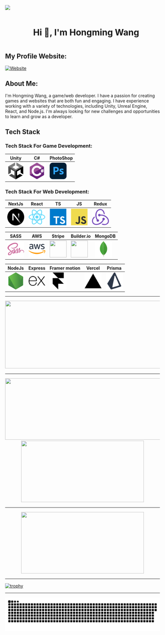 
<!--horizontal divider(gradiant)-->
<img src="https://user-images.githubusercontent.com/73097560/115834477-dbab4500-a447-11eb-908a-139a6edaec5c.gif">

<!--h1 without bottom border-->
<div id="user-content-toc">
  <ul align="center">
    <summary><h1 style="display: inline-block">Hi 👋, I'm Hongming Wang</h1></summary>
  </ul>
</div>

## My Profile Website:
[![Website](https://img.shields.io/badge/website-hongming--wang.com-red
)](https://www.hongming-wang.com/)
 
## About Me:    
I'm Hongming Wang, a game/web developer. I have a passion
for creating games and websites that are both fun and engaging. I
have experience working with a variety of technologies, including
Unity, Unreal Engine, React, and Node.js. I'm always looking
for new challenges and opportunities to learn and grow as a
developer.
   
## Tech Stack
<div>

### Tech Stack For Game Development:
| Unity  | C# | PhotoShop |
|----------|----------|----------|
|  <img src="https://github.com/devicons/devicon/blob/master/icons/unity/unity-original.svg" title=""  alt="" width="55" height="55"/> |  <img src="https://github.com/devicons/devicon/blob/master/icons/csharp/csharp-original.svg" title=""  alt="" width="55" height="55"/> |  <img src="https://github.com/devicons/devicon/blob/master/icons/photoshop/photoshop-original.svg" title="" alt="" width="55" height="55"/> 

  ### Tech Stack For Web Development:
| NextJs | React | TS | JS  | Redux | 
|----------|----------|----------|----------|----------|
|  <img src="https://github.com/devicons/devicon/blob/master/icons/nextjs/nextjs-original.svg" title=""  alt="" width="55" height="55"/> |  <img src="https://github.com/devicons/devicon/blob/master/icons/react/react-original.svg" title=""  alt="" width="55" height="55"/>|  <img src="https://github.com/devicons/devicon/blob/master/icons/typescript/typescript-original.svg" title=""  alt="" width="55" height="55"/>|  <img src="https://github.com/devicons/devicon/blob/master/icons/javascript/javascript-original.svg" title=""  alt="" width="55" height="55"/>|  <img src="https://github.com/devicons/devicon/blob/master/icons/redux/redux-original.svg" title=""  alt="" width="55" height="55"/>|


| SASS | AWS | Stripe | Builder.io | MongoDB |
|----------|----------|----------|----------|----------|
|  <img src="https://github.com/devicons/devicon/blob/master/icons/sass/sass-original.svg" title=""  alt="" width="55" height="55"/> |  <img src="https://github.com/devicons/devicon/blob/master/icons/amazonwebservices/amazonwebservices-original-wordmark.svg" title=""  alt="" width="55" height="55"/>|  <img src="https://images.ctfassets.net/fzn2n1nzq965/HTTOloNPhisV9P4hlMPNA/cacf1bb88b9fc492dfad34378d844280/Stripe_icon_-_square.svg" title=""  alt="" width="55" height="55"/>|  <img src="https://avatars.githubusercontent.com/u/35700027" title=""  alt="" width="55" height="55"/>|  <img src="https://github.com/devicons/devicon/blob/master/icons/mongodb/mongodb-original.svg" title=""  alt="" width="55" height="55"/>|



| NodeJs | Express | Framer motion | Vercel | Prisma |
|----------|----------|----------|----------|----------|
|  <img src="https://github.com/devicons/devicon/blob/master/icons/nodejs/nodejs-original.svg" title=""  alt="" width="55" height="55"/> |  <img src="https://github.com/devicons/devicon/blob/master/icons/express/express-original.svg" title=""  alt="" width="55" height="55"/>|  <img src="https://github.com/devicons/devicon/blob/master/icons/framermotion/framermotion-original.svg" title=""  alt="" width="55" height="55"/>|  <img src="https://github.com/devicons/devicon/blob/master/icons/vercel/vercel-original.svg" title=""  alt="" width="55" height="55"/>|  <img src="https://github.com/devicons/devicon/blob/master/icons/prisma/prisma-original.svg" title=""  alt="" width="55" height="55"/>|



---

  
<p align="center">
  <img width="800" height="220" src="https://streak-stats.demolab.com?user=rabbitblood&theme=highcontrast&hide_border=true&border_radius=5&card_width=800">
</p>


---



<p align="center">
  <img width="600" height="200" src="https://github-readme-stats.vercel.app/api?username=rabbitblood&show_icons=true&theme=vision-friendly-dark">
  <img width="400" height="200" src="https://github-readme-stats.vercel.app/api/top-langs/?username=rabbitblood&size_weight=0.15&count_weight=0.5&layout=compact&theme=vision-friendly-dark">
</p>


---

<p align="center">
  <img width="400" height="200" src="https://leetcard.jacoblin.cool/leetcode?theme=dark">
</p>



---


[![trophy](https://github-profile-trophy.vercel.app/?username=ryo-ma&theme=onedark)](https://github.com/ryo-ma/github-profile-trophy)
 


---

<p align="center">
 <img width="1000" src="https://github.com/rabbitblood/rabbitblood/blob/output/github-contribution-grid-snake-dark.svg" alt="snake"/>
</p>
